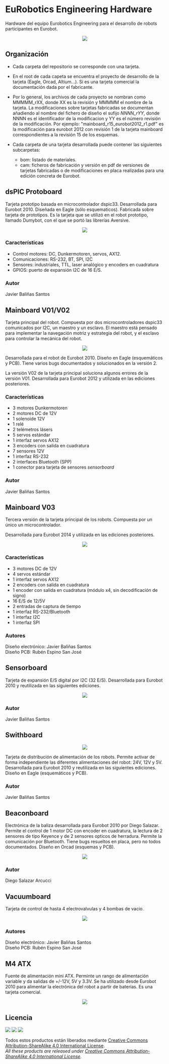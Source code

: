 # EuRobotics Engineering Hardware
Hardware del equipo Eurobotics Engineering para el desarrollo de robots participantes en Eurobot.

<p align="center">
<img src="./docs/fotos_tarjetas/eurobotics_boards.jpg" align = "center">
</p>

## Organización

 - Cada carpeta del repositorio se corresponde con una tarjeta.

 - En el root de cada capeta se encuentra el proyecto de desarrollo de la tarjeta (Eagle, Orcad, Altium...). Si es una tarjeta comercial la documentación dada por el fabricante.

 - Por lo general, los archivos de cada proyecto se nombran como MMMMM_rXX, donde XX es la revisión y MMMMM el nombre de la tarjeta. La modificaciones sobre tarjetas fabricadas se documentan añadiendo al nombre del fichero de diseño el sufijo _NNNN_rYY_, donde NNNN es el identificador de la modificacion y YY es el número revisión de la modificación. Por ejemplo: "mainboard_r15_eurobot2012_r1.pdf" es la modificación para eurobot 2012 con revisión 1 de la tarjeta mainboard correspondientes a la revisión 15 de los esquemas.

 - Cada carpeta de una tarjeta desarrollada puede contener las siguientes subcarpetas:
   + bom: listado de materiales.
   + cam: ficheros de fabricación y versión en pdf de versiones de tarjetas fabricadas o de modificaciones en placa realizadas para una edición concreta de Eurobot.


## dsPIC Protoboard

Tarjeta prototipo basada en microcontrolador dspic33. Desarrollada para Eurobot 2010. Diseñada en Eagle (sólo esquematicos). Fabricada sobre tarjeta de prototipos. Es la tarjeta que se utilizó en el robot prototipo, llamado Dumybot, con el que se portó las librerías Aversive.

<p align="center">
<img src="./docs/fotos_tarjetas/dspic33_protoboard.jpg" align = "center">
</p>


### Características

* Control motores: DC, Dunkermotoren, servos, AX12.
* Comunicaciones: RS-232, BT, SPI, I2C
* Sensores: industriales, TTL, laser analógico y encoders en cuadratura
* GPIOS: puerto de expansión I2C de 16 E/S.

### Autor

Javier Baliñas Santos

## Mainboard V01/V02

Tarjeta principal del robot. Compuesta por dos microcontroladores dspic33 comunicados por I2C, un maestro y un esclavo. El maestro está pensado para implementar la navegación motriz y estrategia del robot, y el
esclavo para controlar la mecánica del robot.

<p align="center">
<img src="./docs/fotos_tarjetas/mainboard_v01_v02.jpg" align = "center">
</p>

Desarrollada para el robot de Eurobot 2010. Diseño en Eagle (esquemáticos y PCB). Tiene varios bugs documentados y solucionados en la versión 2.

La versión V02 de la tarjeta principal soluciona algunos errores de la versión V01. Desarrollada para Eurobot 2012 y utilizada en las ediciones posteriores.

### Características

* 3 motores Dunkermotoren
* 2 motores DC de 12V
* 1 solenoide 12V
* 1 relé
* 2 telémetros lásers
* 5 servos estándar
* 1 interfaz servos AX12
* 3 encoders con salida en cuadratura
* 7 sensores 12V
* 1 interfaz RS-232
* 2 interfaces Bluetooth (SPP)
* 1 conector para tarjeta de sensores _sensorboard_

### Autor

Javier Baliñas Santos

## Mainboard V03

Tercera versión de la tarjeta principal de los robots. Compuesta por un único un microcontrolador.

Desarrollada para Eurobot 2014 y utilizada en las ediciones posteriores.

<p align="center">
<img src="./docs/fotos_tarjetas/mainboard_v03.jpg" align = "center">
</p>


### Características
* 3 motores DC de 12V
* 4 servos estándar
* 1 interfaz servos AX12
* 2 encoders con salida en cuadratura
* 1 encoder con salida en cuadratura (módulo x4, sin decodificación de signo)
* 16 E/S de 12/5V
* 2 entradas de captura de tiempo
* 1 interfaz RS-232/Bluetooth
* 1 interfaz I2C
* 1 interfaz SPI

### Autores

Diseño electrónico: Javier Baliñas Santos  
Diseño PCB: Rubén Espino San José

## Sensorboard

Tarjeta de expansión E/S digital por I2C (32 E/S). Desarrollada para Eurobot 2010 y reutilizada en las siguientes ediciones.

<p align="center">
<img src="./docs/fotos_tarjetas/sensorboard.jpg" align = "center">
</p>

### Autor

Javier Baliñas Santos


## Swithboard

<p align="center">
<img src="./docs/fotos_tarjetas/switchboard.jpg" align = "center">
</p>


Tarjeta de distribución de alimentación de los robots. Permite activar de forma independiente las diferentes alimentaciones del robot: 24V, 12V y 5V. Desarrollada para Eurobot 2010 y reutilizada en las siguientes ediciones. Diseño en Eagle (esquemáticos y PCB).

### Autor

Javier Baliñas Santos

## Beaconboard

Electrónica de la baliza desarrollada para Eurobot 2010 por Diego Salazar. Permite el control de 1 motor DC con encoder en cuadratura, la lectura de 2 sensores de tipo Keyence y de 2 sensores opticos de herradura. Permite la comunicación por Bluetooth. Tiene bugs resueltos en placa, pero no todos documentados. Diseño en Orcad (esquemas y PCB).

<p align="center">
<img src="./docs/fotos_tarjetas/beaconboard.jpg" align = "center">
</p>

### Autor

Diego Salazar Arcucci

## Vacuumboard

Tarjeta de control de hasta 4 electrovalvulas y 4 bombas de vacio.

<p align="center">
<img src="./docs/fotos_tarjetas/vacuumboard.jpg" align = "center">
</p>

### Autores

Diseño electrónico: Javier Baliñas Santos  
Diseño PCB: Rubén Espino San José


## M4 ATX

Fuente de alimentación mini ATX. Perminte un rango de alimentación variable y da salidas de +/-12V, 5V y 3.3V.  Se ha utilizado desde Eurobot 2010 para alimentar la electrónica del robot a partir de baterías. Es una tarjeta comercial.

<p align="center">
<img src="./docs/fotos_tarjetas/m4_atx.jpg" align = "center">
</p>

## Licencia

![](./docs/logos/logo_eurobotics_eng.png)
![](./docs/logos/logo_arc.png)
![](./docs/licencia/by-sa.png)

Todos estos productos están liberados mediante [Creative Commons Attribution-ShareAlike 4.0 International License](http://creativecommons.org/licenses/by-sa/4.0/).  
_All these products are released under [Creative Commons Attribution-ShareAlike 4.0 International License](http://creativecommons.org/licenses/by-sa/4.0/)._
